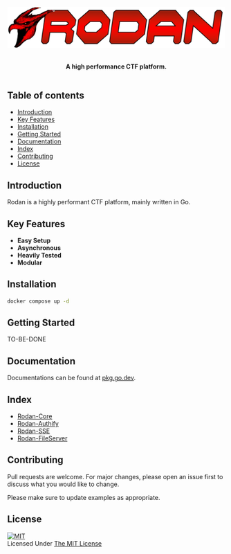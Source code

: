 ![rodan](./rodan_textual.png)
<p align="center">
    <br>
    <b>A high performance CTF platform.</b>
    <br><br>
</p>

## **Table of contents**
- [Introduction](#Introduction)
- [Key Features](#Key-Features)
- [Installation](#Installation)
- [Getting Started](#Getting-Started)
- [Documentation](#Documentation)
- [Index](#Index)
- [Contributing](#Contributing)
- [License](#License)

## **Introduction**
Rodan is a highly performant CTF platform, mainly written in Go.

## **Key Features**
- **Easy Setup** 
- **Asynchronous**  
- **Heavily Tested**
- **Modular**

## **Installation**
```sh
docker compose up -d
```

## **Getting Started**
TO-BE-DONE

## **Documentation**
Documentations can be found at [pkg.go.dev](https://pkg.go.dev).

## **Index**
- [Rodan-Core](https://github.com/intraware/rodan-core)
- [Rodan-Authify](https://github.com/intraware/rodan-authify)
- [Rodan-SSE](https://github.com/intraware/rodan-sse)
- [Rodan-FileServer](https://github.com/intraware/rodan-fileserver)

## **Contributing**
Pull requests are welcome. For major changes, please open an issue first to discuss what you would like to change.

Please make sure to update examples as appropriate.


## **License**
[![MIT](https://upload.wikimedia.org/wikipedia/commons/thumb/0/0c/MIT_logo.svg/200px-MIT_logo.svg.png)](https://opensource.org/licenses/MIT)
<br>Licensed Under <a href="https://opensource.org/licenses/MIT">The MIT License</a>
